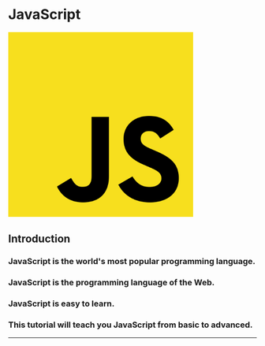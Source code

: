 # JavaScript
<img src = "https://github.com/jon890613/js/blob/main/js_image/1200px-Unofficial_JavaScript_logo_2.svg.png" width=375>

## Introduction


  ### JavaScript is the world's most popular programming language.

  ### JavaScript is the programming language of the Web.

  ### JavaScript is easy to learn.

  ### This tutorial will teach you JavaScript from basic to advanced.

-----------------------------------------------------------------------------------------------------------------------------
